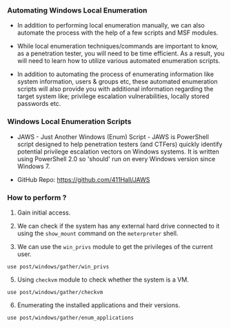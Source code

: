 
### Automating Windows Local Enumeration

+ In addition to performing local enumeration manually, we can also automate the process with the help of a few scripts and MSF modules.

+ While local enumeration techniques/commands are important to know, as a penetration tester, you will need to be time efficient. As a result, you will need to learn how to utilize various automated enumeration scripts.

+ In addition to automating the process of enumerating information like system information, users & groups etc, these automated enumeration scripts will also provide you with additional information regarding the target system like; privilege escalation vulnerabilities, locally stored passwords etc. 

### Windows Local Enumeration Scripts

+ JAWS - Just Another Windows (Enum) Script - JAWS is PowerShell script designed to help penetration testers (and CTFers) quickly identify potential privilege escalation vectors on Windows systems. It is written using PowerShell 2.0 so 'should' run on every Windows version since Windows 7.

+ GitHub Repo: https://github.com/411Hall/JAWS

### How to perform ?

1. Gain initial access.

2. We can check if the system has any external hard drive connected to it using the `show_mount` command on the `meterpreter` shell.

3. We can use the `win_privs` module to get the privileges of the current user.
```
use post/windows/gather/win_privs
```

5. Using `checkvm` module to check whether the system is a VM. 
```
use post/windows/gather/checkvm
```

6. Enumerating the installed applications and their versions. 
```
use post/windows/gather/enum_applications
```


 